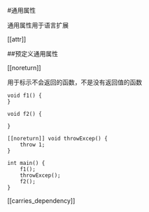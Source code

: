 #通用属性

通用属性用于语言扩展

[[attr]]

##预定义通用属性

[[noreturn]]

用于标示不会返回的函数，不是没有返回值的函数

```
void f1() {
}

void f2() {

}

[[noreturn]] void throwExcep() {
    throw 1;
}

int main() {
    f1();
    throwExcep();
    f2();
}
```

[[carries_dependency]]
